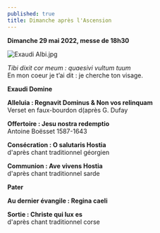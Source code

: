 ```yaml
---
published: true
title: Dimanche après l'Ascension
---
```

**Dimanche 29 mai 2022, messe de 18h30**

![Exaudi Albi.jpg]({{site.baseurl}}/images/Exaudi%20Albi.jpg)

*Tibi dixit cor meum : quaesivi vultum tuum*  
En mon coeur je t’ai dit : je cherche ton visage.

**Exaudi Domine**

**Alleluia : Regnavit Dominus & Non vos relinquam**  
Verset en faux-bourdon d(après G. Dufay

**Offertoire : Jesu nostra redemptio**  
Antoine Boësset 1587-1643 

**Consécration : O salutaris Hostia**  
d'après chant traditionnel géorgien

**Communion : Ave vivens Hostia**  
d'après chant traditionnel sarde

**Pater**

**Au dernier évangile : Regina caeli**

**Sortie : Christe qui lux es**  
d'après chant traditionnel corse
